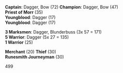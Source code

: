 **Captain**: Dagger, Bow (72) 
**Champion**: Dagger, Bow (47)  
**Priest of Morr** (35)  
**Youngblood**: Dagger (17)  
**Youngblood**: Dagger (17) 

**3 Marksmen**: Dagger, Blunderbuss (3x 57 = 171)   
**5 Warrior**: Dagger (5x 27 = 135)  
**1 Warrior** (25) 

**Merchant** (20) 
**Thief** (30)  
**Runesmith Journeyman** (30) 

499
